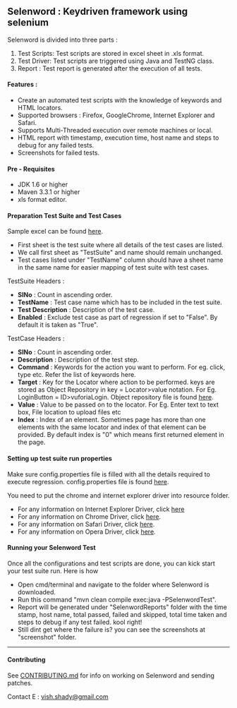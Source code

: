 Selenword : Keydriven framework using selenium
----------------------------------------------

Selenword is divided into three parts :

1. Test Scripts: Test scripts are stored in excel sheet in .xls format.
2. Test Driver: Test scripts are triggered using Java and TestNG class.
3. Report : Test report is generated after the execution of all tests. 

#### **Features** : #

 - Create an automated test scripts with the knowledge of keywords and HTML locators.
 - Supported browsers : Firefox, GoogleChrome, Internet Explorer and Safari.
 - Supports Multi-Threaded execution over remote machines or local.
 - HTML report with timestamp, execution time, host name and steps to debug for any failed tests.
 - Screenshots for failed tests.

#### **Pre - Requisites** ##

 - JDK 1.6 or higher
 - Maven 3.3.1 or higher
 - xls format editor.

#### **Preparation Test Suite and Test Cases** ##

Sample excel can be found [here](https://github.com/Wehardcoderz/Selenword/blob/master/TestCase.xls).

 - First sheet is the test suite where all details of the test cases are listed.
 - We call first sheet as "TestSuite" and name should remain unchanged.
 - Test cases listed under "TestName" column should have a sheet name in the same name for easier mapping of test suite with test cases.

TestSuite Headers :

 - **SlNo** : Count in ascending order.
 - **TestName** : Test case name which has to be included in the test suite.
 - **Test Description** : Description of the test case.
 - **Enabled** : Exclude test case as part of regression if set to "False". By default it is taken as "True". 

TestCase Headers :

 - **SlNo** : Count in ascending order.
 - **Description** : Description of the test step.
 - **Command** : Keywords for the action you want to perform. For eg. click, type etc. Refer the list of keywords here.
 - **Target** : Key for the Locator where action to be performed. keys are stored as Object Repository in key = Locator>value notation. For Eg. LoginButton = ID>vuforiaLogin. Object repository file is found [here](https://github.com/Wehardcoderz/Selenword/blob/master/src/main/java/resources/objectrepository.properties).
 - **Value** : Value to be passed on to the locator. For Eg. Enter text to text box, File location to upload files etc
 - **Index** : Index of an element. Sometimes page has more than one elements with the same locator and index of that element can be provided. By default index is "0" which means first returned element in the page.

#### **Setting up test suite run properties** ##

Make sure config.properties file is filled with all the details required to execute regression. config.properties file is found [here](https://github.com/Wehardcoderz/Selenword/blob/master/src/main/java/resources/config.properties).

You need to put the chrome and internet explorer driver into resource folder. 

 - For any information on Internet Explorer Driver, click [here](https://code.google.com/p/selenium/wiki/InternetExplorerDriver)
 - For any information on Chrome Driver, click [here](https://code.google.com/p/selenium/wiki/ChromeDriver).
 - For any information on Safari Driver, click [here](https://code.google.com/p/selenium/wiki/SafariDriver).
 - For any information on Opera Driver, click [here](https://code.google.com/p/selenium/wiki/OperaDriver).

#### **Running your Selenword Test** ##

Once all the configurations and test scripts are done, you can kick start your test suite run. Here is how

 - Open cmd/terminal and navigate to the folder where Selenword is downloaded.
 - Run this command "mvn clean compile exec:java -PSelenwordTest".
 - Report will be generated under "SelenwordReports" folder with the time stamp, host name, total passed, failed and skipped, total time taken and steps to debug if any test failed. kool right!
 - Still dint get where the failure is? you can see the screenshots at "screenshot" folder.


----------
#### **Contributing** ##

See [CONTRIBUTING.md](https://github.com/Wehardcoderz/Selenword/blob/master/CONTRIBUTING.md) for info on working on Selenword and sending patches.

Contact 
E : vish.shady@gmail.com

